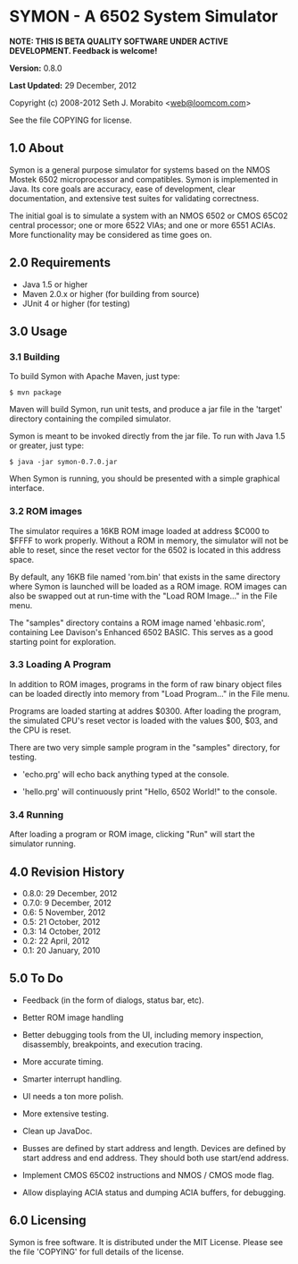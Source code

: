 SYMON - A 6502 System Simulator
===============================

**NOTE: THIS IS BETA QUALITY SOFTWARE UNDER ACTIVE DEVELOPMENT.  Feedback is
welcome!**

**Version:** 0.8.0

**Last Updated:** 29 December, 2012

Copyright (c) 2008-2012 Seth J. Morabito &lt;web@loomcom.com&gt;

See the file COPYING for license.


## 1.0 About

Symon is a general purpose simulator for systems based on the NMOS
Mostek 6502 microprocessor and compatibles.  Symon is implemented in
Java.  Its core goals are accuracy, ease of development, clear
documentation, and extensive test suites for validating correctness.

The initial goal is to simulate a system with an NMOS 6502 or CMOS
65C02 central processor; one or more 6522 VIAs; and one or more 6551
ACIAs.  More functionality may be considered as time goes on.


## 2.0 Requirements


  - Java 1.5 or higher
  - Maven 2.0.x or higher (for building from source)
  - JUnit 4 or higher (for testing)


## 3.0 Usage


### 3.1 Building

To build Symon with Apache Maven, just type:

    $ mvn package

Maven will build Symon, run unit tests, and produce a jar file in the
'target' directory containing the compiled simulator.

Symon is meant to be invoked directly from the jar file. To run with
Java 1.5 or greater, just type:

    $ java -jar symon-0.7.0.jar

When Symon is running, you should be presented with a simple graphical
interface.

### 3.2 ROM images

The simulator requires a 16KB ROM image loaded at address $C000 to $FFFF to
work properly. Without a ROM in memory, the simulator will not be able to
reset, since the reset vector for the 6502 is located in this address space.

By default, any 16KB file named 'rom.bin' that exists in the same directory
where Symon is launched will be loaded as a ROM image. ROM images can also
be swapped out at run-time with the "Load ROM Image..." in the File menu.

The "samples" directory contains a ROM image named 'ehbasic.rom', containing
Lee Davison's Enhanced 6502 BASIC. This serves as a good starting point for
exploration.

### 3.3 Loading A Program

In addition to ROM images, programs in the form of raw binary object files can
be loaded directly into memory from "Load Program..." in the File menu.

Programs are loaded starting at addres $0300.  After loading the program, the
simulated CPU's reset vector is loaded with the values $00, $03, and the CPU is
reset.

There are two very simple sample program in the "samples" directory,
for testing.
  
- 'echo.prg' will echo back anything typed at the console.

- 'hello.prg' will continuously print "Hello, 6502 World!" to the console.

### 3.4 Running

After loading a program or ROM image, clicking "Run" will start the simulator
running.

## 4.0 Revision History

  - 0.8.0: 29 December, 2012
  - 0.7.0: 9 December, 2012
  - 0.6: 5 November, 2012
  - 0.5: 21 October, 2012
  - 0.3: 14 October, 2012
  - 0.2: 22 April, 2012
  - 0.1: 20 January, 2010

## 5.0 To Do

- Feedback (in the form of dialogs, status bar, etc).

- Better ROM image handling

- Better debugging tools from the UI, including memory inspection,
  disassembly, breakpoints, and execution tracing.

- More accurate timing.
  
- Smarter interrupt handling.

- UI needs a ton more polish.

- More extensive testing.

- Clean up JavaDoc.

- Busses are defined by start address and length. Devices are defined
  by start address and end address. They should both use start/end
  address.

- Implement CMOS 65C02 instructions and NMOS / CMOS mode flag.

- Allow displaying ACIA status and dumping ACIA buffers, for
  debugging.


## 6.0 Licensing

Symon is free software.  It is distributed under the MIT License.
Please see the file 'COPYING' for full details of the license.
